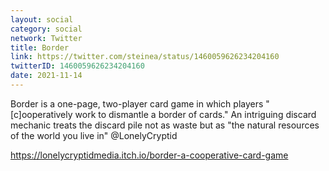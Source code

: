 ```yaml
---
layout: social
category: social
network: Twitter
title: Border
link: https://twitter.com/steinea/status/1460059626234204160
twitterID: 1460059626234204160
date: 2021-11-14
---
```


Border is a one-page, two-player card game in which players "[c]ooperatively work to dismantle a border of cards." An intriguing discard mechanic treats the discard pile not as waste but as "the natural resources of the world you live in" @LonelyCryptid

<https://lonelycryptidmedia.itch.io/border-a-cooperative-card-game>
